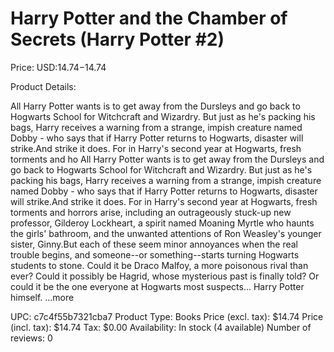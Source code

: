 # Harry Potter and the Chamber of Secrets (Harry Potter #2)

Price: USD:$14.74-$14.74

Product Details:

All Harry Potter wants is to get away from the Dursleys and go back to Hogwarts School for Witchcraft and Wizardry. But just as he's packing his bags, Harry receives a warning from a strange, impish creature named Dobby - who says that if Harry Potter returns to Hogwarts, disaster will strike.And strike it does. For in Harry's second year at Hogwarts, fresh torments and ho All Harry Potter wants is to get away from the Dursleys and go back to Hogwarts School for Witchcraft and Wizardry. But just as he's packing his bags, Harry receives a warning from a strange, impish creature named Dobby - who says that if Harry Potter returns to Hogwarts, disaster will strike.And strike it does. For in Harry's second year at Hogwarts, fresh torments and horrors arise, including an outrageously stuck-up new professor, Gilderoy Lockheart, a spirit named Moaning Myrtle who haunts the girls' bathroom, and the unwanted attentions of Ron Weasley's younger sister, Ginny.But each of these seem minor annoyances when the real trouble begins, and someone--or something--starts turning Hogwarts students to stone. Could it be Draco Malfoy, a more poisonous rival than ever? Could it possibly be Hagrid, whose mysterious past is finally told? Or could it be the one everyone at Hogwarts most suspects... Harry Potter himself. ...more

UPC: c7c4f55b7321cba7
Product Type: Books
Price (excl. tax): $14.74
Price (incl. tax): $14.74
Tax: $0.00
Availability: In stock (4 available)
Number of reviews: 0